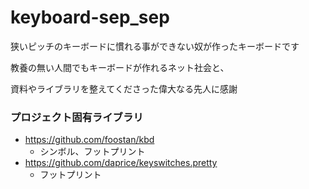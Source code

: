 # keyboard-sep_sep

狭いピッチのキーボードに慣れる事ができない奴が作ったキーボードです



教養の無い人間でもキーボードが作れるネット社会と、

資料やライブラリを整えてくださった偉大なる先人に感謝



### プロジェクト固有ライブラリ

- https://github.com/foostan/kbd
  - シンボル、フットプリント
- https://github.com/daprice/keyswitches.pretty
  - フットプリント